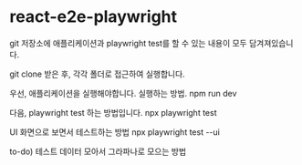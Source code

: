 # react-e2e-playwright

git 저장소에 애플리케이션과 playwright test를 할 수 있는 내용이 모두 담겨져있습니다.

git clone 받은 후, 각각 폴더로 접근하여 실행합니다.

우선, 애플리케이션을 실행해야합니다.
실행하는 방법. npm run dev

다음, playwright test 하는 방법입니다.
npx playwright test

UI 화면으로 보면서 테스트하는 방법
npx playwright test --ui

to-do) 테스트 데이터 모아서 그라파나로 모으는 방법
